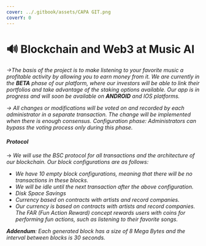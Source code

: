 ```yaml
---
cover: ../.gitbook/assets/CAPA GIT.png
coverY: 0
---
```


# 🔊 Blockchain and Web3 at Music AI

_->The basis of the project is to make listening to your favorite music a profitable activity by allowing you to earn money from it. We are currently in the **BETA** phase of our platform, where our investors will be able to link their portfolios and take advantage of the staking options available. Our app is in progress and will soon be available on **ANDROID** and IOS platforms._

_-> All changes or modifications will be voted on and recorded by each administrator in a separate transaction. The change will be implemented when there is enough consensus. Configuration phase: Administrators can bypass the voting process only during this phase._

#### _Protocol_

\-> _We will use the BSC protocol for all transactions and the architecture of our blockchain. Our block configurations are as follows:_

* _We have 10 empty block configurations, meaning that there will be no transactions in these blocks._
* _We will be idle until the next transaction after the above configuration._
* _Disk Space Savings_
* _Currency based on contracts with artists and record companies._
* _Our currency is based on contracts with artists and record companies. The FAR (Fun Action Reward) concept rewards users with coins for performing fun actions, such as listening to their favorite songs._

_**Addendum**: Each generated block has a size of 8 Mega Bytes and the interval between blocks is 30 seconds._
